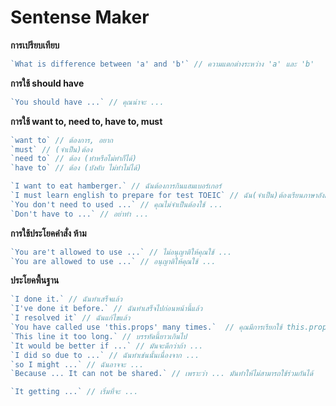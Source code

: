 # Sentense Maker

**การเปรียบเทียบ**
```js
`What is difference between 'a' and 'b'` // ความแตกต่างระหว่าง 'a' และ 'b'
```

**การใช้ should have**
```js
`You should have ...` // คุณน่าจะ ...
```

**การใช้ want to, need to, have to, must**
```js
`want to` // ต้องการ, อยาก
`must` // (จำเป็น)ต้อง
`need to` // ต้อง (ทำหรือไม่ทำก็ได้)
`have to` // ต้อง (บังคับ ไม่ทำไม่ได้)

`I want to eat hamberger.` // ฉันต้องการกินแฮมเบอร์เกอร์
`I must learn english to prepare for test TOEIC` // ฉัน(จำเป็น)ต้องเรียนภาษาอังกฤษเพื่อเตรียมตัวสอบ TOEIC
`You don't need to used ...` // คุณไม่จำเป็นต้องใช้ ...
`Don't have to ...` // อย่าทำ ...
```


**การใช้ประโยคคำสั่ง ห้าม**

```js
`You are't allowed to use ...` // ไม่อนุญาติให้คุณใช้ ...
`You are allowed to use ...` // อนุญาติให้คุณใช้ ...
```

**ประโยคพื้นฐาน**
```js
`I done it.` // ฉันทำเสร็จแล้ว
`I've done it before.` // ฉันทำเสร็จไปก่อนหน้านี้แล้ว
`I resolved it` // ฉันแก้ไขแล้ว
`You have called use 'this.props' many times.`  // คุณมีการเรียกใช้ this.props หลายครั้ง
`This line it too long.` // บรรทัดนี้ยาวเกินไป
`It would be better if ...` // มันจะดีกว่าถ้า ...
`I did so due to ...` // ฉันทำเช่นนั้นเนื่องจาก ...
`so I might ...` // ฉันอาจจะ ...
`Because ... It can not be shared.` // เพราะว่า ... มันทำให้ไม่สามารถใช้ร่วมกันได้
```

```js
`It getting ...` // เริ่มที่จะ ...
```